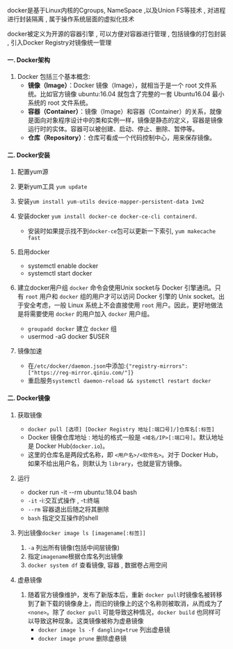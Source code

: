 docker是基于Linux内核的Cgroups, NameSpace ,以及Union FS等技术 , 对进程进行封装隔离 , 属于操作系统层面的虚拟化技术

docker被定义为开源的容器引擎 , 可以方便对容器进行管理 , 包括镜像的打包封装 , 引入Docker Registry对镜像统一管理
#### 一. Docker架构
1. Docker 包括三个基本概念:
	-  **镜像（Image）**：Docker 镜像（Image），就相当于是一个 root 文件系统。比如官方镜像 ubuntu:16.04 就包含了完整的一套 Ubuntu16.04 最小系统的 root 文件系统。
	-   **容器（Container）**：镜像（Image）和容器（Container）的关系，就像是面向对象程序设计中的类和实例一样，镜像是静态的定义，容器是镜像运行时的实体。容器可以被创建、启动、停止、删除、暂停等。
	-   **仓库（Repository）**：仓库可看成一个代码控制中心，用来保存镜像。


#### 二. Docker安装
1. 配置yum源

3. 更新yum工具 `yum update`

4. 安装`yum install yum-utils device-mapper-persistent-data 1vm2`

5. 安装docker  `yum install docker-ce docker-ce-cli containerd.`
	- 安装时如果提示找不到`docker-ce`包可以更新一下索引, `yum makecache fast`

6. 启用docker
	-  systemctl enable docker
	- systemctl start docker

7. 建立docker用户组
	`docker` 命令会使用Unix socket与 Docker 引擎通讯。只有 `root` 用户和 `docker` 组的用户才可以访问 Docker 引擎的 Unix socket。出于安全考虑，一般 Linux 系统上不会直接使用 `root` 用户。因此，更好地做法是将需要使用 `docker` 的用户加入 `docker` 用户组。
	- `groupadd docker` 建立 `docker` 组
	- usermod -aG docker $USER

8. 镜像加速
	- 在`/etc/docker/daemon.json`中添加:`{"registry-mirrors":["https://reg-mirror.qiniu.com/"]}`
	- 重启服务`systemctl daemon-reload && systemctl restart docker`

#### 二. Docker镜像
1. 获取镜像
	- `docker pull [选项] [Docker Registry 地址[:端口号]/]仓库名[:标签]`
	- Docker 镜像仓库地址 : 地址的格式一般是 `<域名/IP>[:端口号]`。默认地址是 Docker Hub(`docker.io`)。
	- 这里的仓库名是两段式名称，即 `<用户名>/<软件名>`。对于 Docker Hub，如果不给出用户名，则默认为 `library`，也就是官方镜像。

2. 运行
	- docker run -it --rm ubuntu:18.04 bash
	- `-it`  -i:交互式操作 , -t:终端
	- `--rm`  容器退出后随之将其删除
	- `bash`  指定交互操作的shell

3. 列出镜像`docker image ls [imagename[:标签]]`
	1. `-a` 列出所有镜像(包括中间层镜像)
	2. 指定`imagename`根据仓库名列出镜像
	3. `docker system df` 查看镜像, 容器 , 数据卷占用空间

5. 虚悬镜像
	1. 随着官方镜像维护，发布了新版本后，重新 `docker pull`时镜像名被转移到了新下载的镜像身上，而旧的镜像上的这个名称则被取消，从而成为了 `<none>`。除了 `docker pull` 可能导致这种情况，`docker build` 也同样可以导致这种现象。这类镜像被称为虚悬镜像
		- `docker image ls -f dangling=true` 列出虚悬镜
		- `docker image prune` 删除虚悬镜